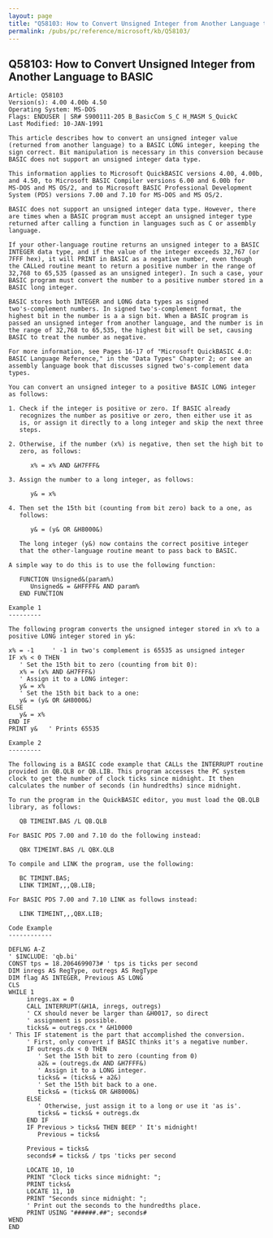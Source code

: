 ```yaml
---
layout: page
title: "Q58103: How to Convert Unsigned Integer from Another Language to BASIC"
permalink: /pubs/pc/reference/microsoft/kb/Q58103/
---
```


## Q58103: How to Convert Unsigned Integer from Another Language to BASIC

	Article: Q58103
	Version(s): 4.00 4.00b 4.50
	Operating System: MS-DOS
	Flags: ENDUSER | SR# S900111-205 B_BasicCom S_C H_MASM S_QuickC
	Last Modified: 10-JAN-1991
	
	This article describes how to convert an unsigned integer value
	(returned from another language) to a BASIC LONG integer, keeping the
	sign correct. Bit manipulation is necessary in this conversion because
	BASIC does not support an unsigned integer data type.
	
	This information applies to Microsoft QuickBASIC versions 4.00, 4.00b,
	and 4.50, to Microsoft BASIC Compiler versions 6.00 and 6.00b for
	MS-DOS and MS OS/2, and to Microsoft BASIC Professional Development
	System (PDS) versions 7.00 and 7.10 for MS-DOS and MS OS/2.
	
	BASIC does not support an unsigned integer data type. However, there
	are times when a BASIC program must accept an unsigned integer type
	returned after calling a function in languages such as C or assembly
	language.
	
	If your other-language routine returns an unsigned integer to a BASIC
	INTEGER data type, and if the value of the integer exceeds 32,767 (or
	7FFF hex), it will PRINT in BASIC as a negative number, even though
	the CALLed routine meant to return a positive number in the range of
	32,768 to 65,535 (passed as an unsigned integer). In such a case, your
	BASIC program must convert the number to a positive number stored in a
	BASIC long integer.
	
	BASIC stores both INTEGER and LONG data types as signed
	two's-complement numbers. In signed two's-complement format, the
	highest bit in the number is a a sign bit. When a BASIC program is
	passed an unsigned integer from another language, and the number is in
	the range of 32,768 to 65,535, the highest bit will be set, causing
	BASIC to treat the number as negative.
	
	For more information, see Pages 16-17 of "Microsoft QuickBASIC 4.0:
	BASIC Language Reference," in the "Data Types" Chapter 2; or see an
	assembly language book that discusses signed two's-complement data
	types.
	
	You can convert an unsigned integer to a positive BASIC LONG integer
	as follows:
	
	1. Check if the integer is positive or zero. If BASIC already
	   recognizes the number as positive or zero, then either use it as
	   is, or assign it directly to a long integer and skip the next three
	   steps.
	
	2. Otherwise, if the number (x%) is negative, then set the high bit to
	   zero, as follows:
	
	      x% = x% AND &H7FFF&
	
	3. Assign the number to a long integer, as follows:
	
	      y& = x%
	
	4. Then set the 15th bit (counting from bit zero) back to a one, as
	   follows:
	
	      y& = (y& OR &H8000&)
	
	   The long integer (y&) now contains the correct positive integer
	   that the other-language routine meant to pass back to BASIC.
	
	A simple way to do this is to use the following function:
	
	   FUNCTION Unsigned&(param%)
	      Unsigned& = &HFFFF& AND param%
	   END FUNCTION
	
	Example 1
	---------
	
	The following program converts the unsigned integer stored in x% to a
	positive LONG integer stored in y&:
	
	x% = -1     ' -1 in two's complement is 65535 as unsigned integer
	IF x% < 0 THEN
	   ' Set the 15th bit to zero (counting from bit 0):
	   x% = (x% AND &H7FFF&)
	   ' Assign it to a LONG integer:
	   y& = x%
	   ' Set the 15th bit back to a one:
	   y& = (y& OR &H8000&)
	ELSE
	   y& = x%
	END IF
	PRINT y&   ' Prints 65535
	
	Example 2
	---------
	
	The following is a BASIC code example that CALLs the INTERRUPT routine
	provided in QB.QLB or QB.LIB. This program accesses the PC system
	clock to get the number of clock ticks since midnight. It then
	calculates the number of seconds (in hundredths) since midnight.
	
	To run the program in the QuickBASIC editor, you must load the QB.QLB
	library, as follows:
	
	   QB TIMEINT.BAS /L QB.QLB
	
	For BASIC PDS 7.00 and 7.10 do the following instead:
	
	   QBX TIMEINT.BAS /L QBX.QLB
	
	To compile and LINK the program, use the following:
	
	   BC TIMINT.BAS;
	   LINK TIMINT,,,QB.LIB;
	
	For BASIC PDS 7.00 and 7.10 LINK as follows instead:
	
	   LINK TIMEINT,,,QBX.LIB;
	
	Code Example
	------------
	
	DEFLNG A-Z
	' $INCLUDE: 'qb.bi'
	CONST tps = 18.2064699073# ' tps is ticks per second
	DIM inregs AS RegType, outregs AS RegType
	DIM flag AS INTEGER, Previous AS LONG
	CLS
	WHILE 1
	     inregs.ax = 0
	     CALL INTERRUPT(&H1A, inregs, outregs)
	     ' CX should never be larger than &H0017, so direct
	     ' assignment is possible.
	     ticks& = outregs.cx * &H10000
	' This IF statement is the part that accomplished the conversion.
	     ' First, only convert if BASIC thinks it's a negative number.
	     IF outregs.dx < 0 THEN
	        ' Set the 15th bit to zero (counting from 0)
	        a2& = (outregs.dx AND &H7FFF&)
	        ' Assign it to a LONG integer.
	        ticks& = (ticks& + a2&)
	        ' Set the 15th bit back to a one.
	        ticks& = (ticks& OR &H8000&)
	     ELSE
	        ' Otherwise, just assign it to a long or use it 'as is'.
	        ticks& = ticks& + outregs.dx
	     END IF
	     IF Previous > ticks& THEN BEEP ' It's midnight!
	        Previous = ticks&
	
	     Previous = ticks&
	     seconds# = ticks& / tps 'ticks per second
	
	     LOCATE 10, 10
	     PRINT "Clock ticks since midnight: ";
	     PRINT ticks&
	     LOCATE 11, 10
	     PRINT "Seconds since midnight: ";
	     ' Print out the seconds to the hundredths place.
	     PRINT USING "######.##"; seconds#
	WEND
	END
